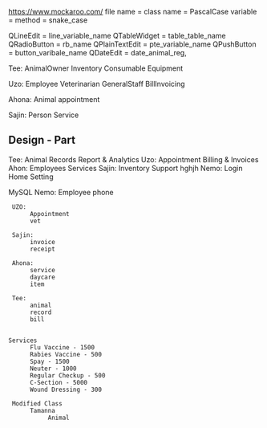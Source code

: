 https://www.mockaroo.com/
file name = class name =  PascalCase
variable = method = snake_case

QLineEdit = line_variable_name
QTableWidget = table_table_name
QRadioButton = rb_name
QPlainTextEdit = pte_variable_name
QPushButton = button_varibale_name
QDateEdit = date_animal_reg,

Tee: 
   AnimalOwner
   Inventory
   Consumable
   Equipment
    
Uzo:
    Employee
    Veterinarian
    GeneralStaff
    BillInvoicing
    
Ahona:
     Animal
     appointment

Sajin:
     Person
     Service
     
Design - Part
---------------
Tee:
     Animal Records
     Report & Analytics
Uzo:
     Appointment
     Billing & Invoices
Ahon:
     Employees
     Services
Sajin:
     Inventory
     Support
     hghjh
Nemo:
     Login
     Home
     Setting

MySQL
     Nemo: 
          Employee
          phone

     UZO: 
          Appointment
          vet

     Sajin: 
          invoice
          receipt

     Ahona: 
          service
          daycare
          item

     Tee: 
          animal
          record
          bill
          

    Services
          Flu Vaccine - 1500
          Rabies Vaccine - 500
          Spay - 1500
          Neuter - 1000
          Regular Checkup - 500
          C-Section - 5000
          Wound Dressing - 300

     Modified Class
          Tamanna
               Animal